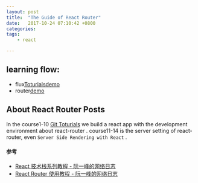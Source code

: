 ```yaml
---
layout: post
title:  "The Guide of React Router"
date:   2017-10-24 07:10:42 +0800
categories:  
tags: 
    - react

---
```



## learning flow:   ##

* flux[Toturials](http://www.ruanyifeng.com/blog/2016/01/flux.html)[demo](https://github.com/ruanyf/extremely-simple-flux-demo)
* router[]()[demo](https://github.com/reactjs/react-router-tutorial/tree/master/lessons)


## About React Router Posts ##

In the course1-10 [Git Toturials](https://github.com/reactjs/react-router-tutorial/tree/master/lessons)  we build a react app with the development environment about react-router . course11-14 is the server setting of react-router, even `Server Side Rendering with React` . 


#### 参考 ####

* [React 技术栈系列教程 - 阮一峰的网络日志](http://www.ruanyifeng.com/blog/2016/09/react-technology-stack.html)
* [React Router 使用教程 - 阮一峰的网络日志](http://www.ruanyifeng.com/blog/2016/05/react_router.html)
